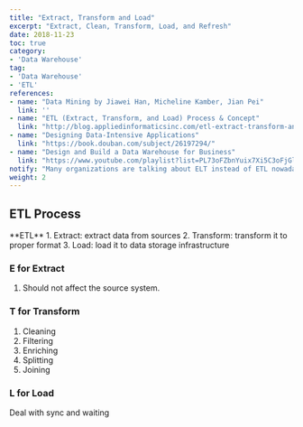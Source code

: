 ```yaml
---
title: "Extract, Transform and Load"
excerpt: "Extract, Clean, Transform, Load, and Refresh"
date: 2018-11-23
toc: true
category:
- 'Data Warehouse'
tag:
- 'Data Warehouse'
- 'ETL'
references:
- name: "Data Mining by Jiawei Han, Micheline Kamber, Jian Pei"
  link: ''
- name: "ETL (Extract, Transform, and Load) Process & Concept"
  link: "http://blog.appliedinformaticsinc.com/etl-extract-transform-and-load-process-concept/"
- name: "Designing Data-Intensive Applications"
  link: "https://book.douban.com/subject/26197294/"
- name: "Design and Build a Data Warehouse for Business"
  link: "https://www.youtube.com/playlist?list=PL73oFZbnYuix7Xi5C3oFjGlZsnMjisZ-y"
notify: "Many organizations are talking about ELT instead of ETL nowadays"
weight: 2
---
```


## ETL Process

<div class="notes--info" markdown="1">
**ETL**
1. Extract: extract data from sources
2. Transform: transform it to proper format
3. Load: load it to data storage infrastructure
</div>


### E for Extract


1. Should not affect the source system.


### T for Transform


1. Cleaning
2. Filtering
3. Enriching
4. Splitting
5. Joining


### L for Load


Deal with sync and waiting





